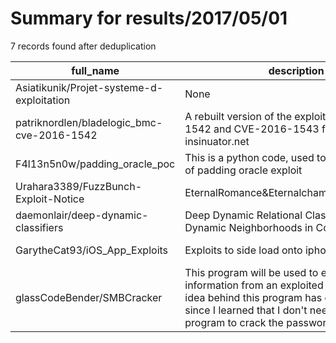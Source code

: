 
# Summary for results/2017/05/01
    
7 records found after deduplication

| full_name | description | html_url | matched_list | matched_count | pushed_at | size | stargazers_count | language | forks_count |
|--------------------------------------------|----------------------------------------------------------------------------------------------------------------------------------------------------------------------------------------------------------|---------------------------------------------------------------|----------------------|-----------------|---------------------------|--------|--------------------|------------|---------------|
| Asiatikunik/Projet-systeme-d-exploitation | None | https://github.com/Asiatikunik/Projet-systeme-d-exploitation | ['exploit'] | 1 | 2017-05-01 20:29:18+00:00 | 199 | 0 | C | 0 |
| patriknordlen/bladelogic_bmc-cve-2016-1542 | A rebuilt version of the exploit for CVE-2016-1542 and CVE-2016-1543 from insinuator.net | https://github.com/patriknordlen/bladelogic_bmc-cve-2016-1542 | ['cve-2', 'exploit'] | 2 | 2017-05-01 21:26:56+00:00 | 4 | 0 | Python | 1 |
| F4l13n5n0w/padding_oracle_poc | This is a python code, used to demo the PoC of padding oracle exploit | https://github.com/F4l13n5n0w/padding_oracle_poc | ['exploit'] | 1 | 2017-05-01 08:46:33+00:00 | 2 | 0 | Python | 0 |
| Urahara3389/FuzzBunch-Exploit-Notice | EternalRomance&Eternalchampion&Eternalblue | https://github.com/Urahara3389/FuzzBunch-Exploit-Notice | ['exploit'] | 1 | 2017-05-01 14:44:01+00:00 | 12 | 10 | | 6 |
| daemonlair/deep-dynamic-classifiers | Deep Dynamic Relational Classifiers: Exploiting Dynamic Neighborhoods in Complex Networks | https://github.com/daemonlair/deep-dynamic-classifiers | ['exploit'] | 1 | 2017-05-01 14:38:20+00:00 | 1 | 0 | | 0 |
| GarytheCat93/iOS_App_Exploits | Exploits to side load onto iphone | https://github.com/GarytheCat93/iOS_App_Exploits | ['exploit'] | 1 | 2017-05-01 20:58:38+00:00 | 1 | 0 | | 0 |
| glassCodeBender/SMBCracker | This program will be used to extract information from an exploited SMB server. The idea behind this program has changed alot since I learned that I don't need to write a program to crack the password. | https://github.com/glassCodeBender/SMBCracker | ['exploit'] | 1 | 2017-05-01 23:54:59+00:00 | 15 | 0 | Python | 0 |
